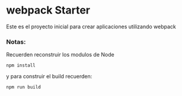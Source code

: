 # webpack Starter

Este es el proyecto inicial para crear aplicaciones utilizando webpack

### Notas:
Recuerden reconstruir los modulos de Node
```
npm install
```
y para construir el build recuerden:
```
npm run build
```